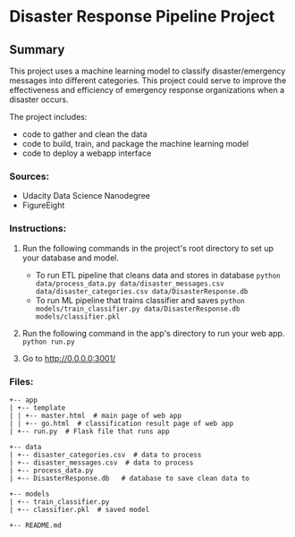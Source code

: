 # Disaster Response Pipeline Project

## Summary
This project uses a machine learning model to classify disaster/emergency messages into different categories. This project could serve to improve the effectiveness and efficiency of emergency response organizations when a disaster occurs.

The project includes:
- code to gather and clean the data
- code to build, train, and package the machine learning model
- code to deploy a webapp interface

### Sources:
- Udacity Data Science Nanodegree
- FigureEight

### Instructions:
1. Run the following commands in the project's root directory to set up your database and model.

    - To run ETL pipeline that cleans data and stores in database
        `python data/process_data.py data/disaster_messages.csv data/disaster_categories.csv data/DisasterResponse.db`
    - To run ML pipeline that trains classifier and saves
        `python models/train_classifier.py data/DisasterResponse.db models/classifier.pkl`

2. Run the following command in the app's directory to run your web app.
    `python run.py`

3. Go to http://0.0.0.0:3001/

### Files:
```
+-- app
| +-- template
| | +-- master.html  # main page of web app
| | +-- go.html  # classification result page of web app
| +-- run.py  # Flask file that runs app

+-- data
| +-- disaster_categories.csv  # data to process 
| +-- disaster_messages.csv  # data to process
| +-- process_data.py
| +-- DisasterResponse.db   # database to save clean data to

+-- models
| +-- train_classifier.py
| +-- classifier.pkl  # saved model 

+-- README.md
```